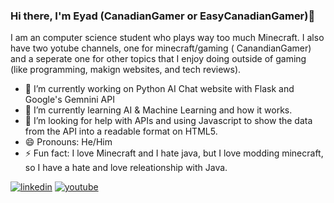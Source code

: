 ### Hi there, I'm Eyad (CanadianGamer or EasyCanadianGamer)👋

I am an computer science student who plays way too much Minecraft. I also have two yotube channels, one for minecraft/gaming ( CanandianGamer) and a seperate one for other topics that I enjoy doing outside of gaming (like programming, makign websites, and tech reviews).  

- 🔭 I’m currently working on Python AI Chat website with Flask and Google's Gemnini API 
-  🌱 I’m currently learning AI & Machine Learning and how it works. 
-  🤔 I’m looking for help with APIs and using Javascript to show the data from the API into a readable format on HTML5.
- 😄 Pronouns: He/Him
- ⚡ Fun fact: I love Minecraft and I hate java, but I love modding minecraft, so I have a hate and love releationship with Java.


[![linkedin](https://img.shields.io/badge/Linkedin-0A66C2?style=for-the-badge&logo=LinkedIn&logoColor=white)](https://www.linkedin.com/in/eyadm/)
[![youtube](https://img.shields.io/badge/YouTube-FF0000?style=for-the-badge&logo=Youtube&logoColor=white)](https://www.youtube.com/@EyadMerajuddin)



<!--
**EasyCanadianGamer/EasyCanadianGamer** is a ✨ _special_ ✨ repository because its `README.md` (this file) appears on your GitHub profile.
https://simpleicons.org/?q=Link
Here are some ideas to get you started:

- 🔭 I’m currently working on ...
- 🌱 I’m currently learning ...
- 👯 I’m looking to collaborate on ...
- 🤔 I’m looking for help with ...
- 💬 Ask me about ...
- 📫 How to reach me: ...
- 😄 Pronouns: ...
- ⚡ Fun fact: ...
-->

